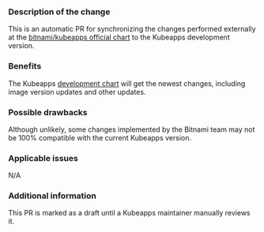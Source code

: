 ### Description of the change

This is an automatic PR for synchronizing the changes performed externally at the [bitnami/kubeapps official chart](https://github.com/bitnami/charts/tree/master/bitnami/kubeapps) to the Kubeapps development version.

### Benefits

The Kubeapps [development chart](https://github.com/vmware-tanzu/kubeapps/tree/main/chart/kubeapps) will get the newest changes, including image version updates and other updates.

### Possible drawbacks

Although unlikely, some changes implemented by the Bitnami team may not be 100% compatible with the current Kubeapps version.

### Applicable issues

N/A

### Additional information

This PR is marked as a draft until a Kubeapps maintainer manually reviews it.
